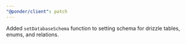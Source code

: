 ```yaml
---
"@ponder/client": patch
---
```


Added `setDatabaseSchema` function to setting schema for drizzle tables, enums, and relations.

